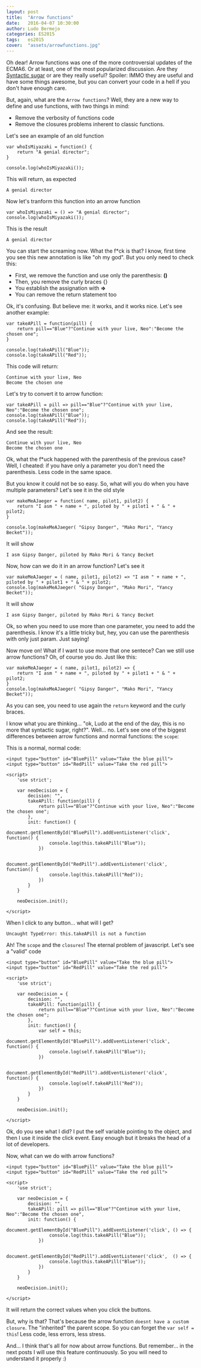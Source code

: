 ```yaml
---
layout: post
title:  "Arrow functions"
date:   2016-04-07 10:30:00
author: Ludo Bermejo
categories: ES2015 
tags:	es2015
cover:  "assets/arrowfunctions.jpg"
---
```


Oh dear! Arrow functions was one of the more controversial updates of the ECMA6. Or at least, one of the most popularized discussion. Are they [Syntactic sugar](https://en.wikipedia.org/wiki/Syntactic_sugar) or are they really useful? Spoiler: IMMO they are useful and have some things awesome, but you can convert your code in a hell if you don't have enough care.
 
But, again, what are the `Arrow functions`? Well, they are a new way to define and use functions, with two things in mind:

- Remove the verbosity of functions code
- Remove the closures problems inherent to classic functions.

Let's see an example of an old function

    var whoIsMiyazaki = function() {
        return "A genial director"; 
    }
    
    console.log(whoIsMiyazaki());
    
This will return, as expected
    
    A genial director
    
Now let's tranform this function into an arrow function
    
    var whoIsMiyazaki = () => "A genial director";
    console.log(whoIsMiyazaki());

This is the result    

    A genial director

You can start the screaming now. What the f*ck is that? I know, first time you see this new annotation is like "oh my god". But you only need to check this:

- First, we remove the function and use only the parenthesis: **()**
- Then, you remove the curly braces {}
- You establish the assignation with **=>**
- You can remove the return statement too

Ok, it's confusing. But believe me: it works, and it works nice. Let's see another example:

    var takeAPill = function(pill) {
        return pill=="Blue"?"Continue with your live, Neo":"Become the chosen one";
    }

    console.log(takeAPill("Blue"));
    console.log(takeAPill("Red"));
    
This code will return:
    
    Continue with your live, Neo
    Become the chosen one

Let's try to convert it to arrow function:

    var takeAPill = pill => pill=="Blue"?"Continue with your live, Neo":"Become the chosen one";
    console.log(takeAPill("Blue"));
    console.log(takeAPill("Red"));
        
And see the result:
    
    Continue with your live, Neo
    Become the chosen one

Ok, what the f*uck happened with the parenthesis of the previous case? Well, I cheated: if you have only a parameter you don't need the parenthesis. Less code in the same space. 
  
But you know it could not be so easy. So, what will you do when you have multiple parameters? Let's see it in the old style

    var makeMeAJaeger = function( name, pilot1, pilot2) {
        return "I asm " + name + ", piloted by " + pilot1 + " & " + pilot2;
    }

    console.log(makeMeAJaeger( "Gipsy Danger", "Mako Mori", "Yancy Becket"));
    
It will show
    
    I asm Gipsy Danger, piloted by Mako Mori & Yancy Becket
    
Now, how can we do it in an arrow function? Let's see it
     
    var makeMeAJaeger = ( name, pilot1, pilot2) => "I asm " + name + ", piloted by " + pilot1 + " & " + pilot2;
    console.log(makeMeAJaeger( "Gipsy Danger", "Mako Mori", "Yancy Becket"));     

It will show 

    I asm Gipsy Danger, piloted by Mako Mori & Yancy Becket

Ok, so when you need to use more than one parameter, you need to add the parenthesis. I know it's a little tricky but, hey, you can use the parenthesis with only just param. Just saying!

Now move on! What if I want to use more that one sentece? Can we still use arrow functions? Oh, of course you do. Just like this:

    var makeMeAJaeger = ( name, pilot1, pilot2) => {
        return "I asm " + name + ", piloted by " + pilot1 + " & " + pilot2;
    }
    console.log(makeMeAJaeger( "Gipsy Danger", "Mako Mori", "Yancy Becket"));
    
As you can see, you need to use again the `return` keyword and the curly braces. 

I know what you are thinking... "ok, Ludo at the end of the day, this is no more that syntactic sugar, right?". Well... no. Let's see one of the biggest differences between arrow functions and normal functions: the `scope`:
  
This is a normal, normal code:

    <input type="button" id="BluePill" value="Take the blue pill">
    <input type="button" id="RedPill" value="Take the red pill">
    
    <script>
        'use strict';
    
        var neoDecision = {
            decision: "",
            takeAPill: function(pill) {
                return pill=="Blue"?"Continue with your live, Neo":"Become the chosen one";
            },
            init: function() {
                document.getElementById("BluePill").addEventListener('click', function() {
                    console.log(this.takeAPill("Blue"));
                })
    
                document.getElementById("RedPill").addEventListener('click', function() {
                    console.log(this.takeAPill("Red"));
                })
            }
        }
    
        neoDecision.init();
    
    </script>
    
When I click to any button... what will I get? 
    
    Uncaught TypeError: this.takeAPill is not a function
    
Ah! The `scope` and the `closures`! The eternal problem of javascript. Let's see a "valid" code    

    <input type="button" id="BluePill" value="Take the blue pill">
    <input type="button" id="RedPill" value="Take the red pill">
    
    <script>
        'use strict';
    
        var neoDecision = {
            decision: "",
            takeAPill: function(pill) {
                return pill=="Blue"?"Continue with your live, Neo":"Become the chosen one";
            },
            init: function() {
                var self = this;
                document.getElementById("BluePill").addEventListener('click', function() {
                    console.log(self.takeAPill("Blue"));
                })
    
                document.getElementById("RedPill").addEventListener('click', function() {
                    console.log(self.takeAPill("Red"));
                })
            }
        }
    
        neoDecision.init();
    
    </script>
    
Ok, do you see what I did? I put the self variable pointing to the object, and then I use it inside the click event. Easy enough but it breaks the head of a lot of developers. 
    
Now, what can we do with arrow functions?

    <input type="button" id="BluePill" value="Take the blue pill">
    <input type="button" id="RedPill" value="Take the red pill">
    
    <script>
        'use strict';
    
        var neoDecision = {
            decision: "",
            takeAPill: pill => pill=="Blue"?"Continue with your live, Neo":"Become the chosen one",
            init: function() {
                document.getElementById("BluePill").addEventListener('click', () => {
                    console.log(this.takeAPill("Blue"));
                })
    
                document.getElementById("RedPill").addEventListener('click',  () => {
                    console.log(this.takeAPill("Blue"));
                })
            }
        }
    
        neoDecision.init();
    
    </script>
   
It will return the correct values when you click the buttons. 
   
But, why is that? That's because the arrow function `doesnt have a custom closure`. The "inherited" the parent scope. So you can forget the `var self = this`! Less code, less errors, less stress.
 
And... I think that's all for now about arrow functions. But remember... in the next posts I will use this feature continuously. So you will need to understand it properly :)
    
